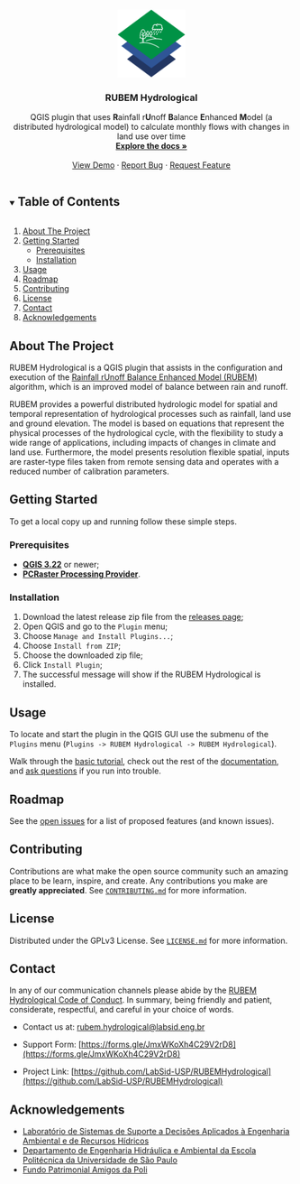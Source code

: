 <!-- PROJECT LOGO -->
<br />
<p align="center">
  <a href="https://github.com/LabSid-USP/RUBEMHydrological">
    <img src="/images/icon.png" alt="Logo" width="120" height="120">
  </a>

  <h3 align="center">RUBEM Hydrological</h3>

  <p align="center">
    QGIS plugin that uses <b>R</b>ainfall r<b>U</b>noff <b>B</b>alance <b>E</b>nhanced <b>M</b>odel (a distributed hydrological model) to calculate monthly flows with changes in land use over time
    <br />
    <a href="https://github.com/LabSid-USP/RUBEMHydrological"><strong>Explore the docs »</strong></a>
    <br />
    <br />
    <a href="https://www.youtube.com/playlist?list=PL3Wazcs1VbKlM6N4Q8A8Pry7Aoug9v-Fl">View Demo</a>
    ·
    <a href="https://github.com/LabSid-USP/RUBEMHydrological/issues">Report Bug</a>
    ·
    <a href="https://github.com/LabSid-USP/RUBEMHydrological/issues">Request Feature</a>
  </p>
</p>



<!-- TABLE OF CONTENTS -->
<details open="open">
  <summary><h2 style="display: inline-block">Table of Contents</h2></summary>
  <ol>
    <li>
      <a href="#about-the-project">About The Project</a>
    </li>
    <li>
      <a href="#getting-started">Getting Started</a>
      <ul>
        <li><a href="#prerequisites">Prerequisites</a></li>
        <li><a href="#installation">Installation</a></li>
      </ul>
    </li>
    <li><a href="#usage">Usage</a></li>
    <li><a href="#roadmap">Roadmap</a></li>
    <li><a href="#contributing">Contributing</a></li>
    <li><a href="#license">License</a></li>
    <li><a href="#contact">Contact</a></li>
    <li><a href="#acknowledgements">Acknowledgements</a></li>
  </ol>
</details>



<!-- ABOUT THE PROJECT -->
## About The Project

<!--
<p align="center">
  <img width="373" height="456" src="https://user-images.githubusercontent.com/70075435/120209930-9a0b7800-c205-11eb-8289-8148d0b62db1.png">
</p>
-->

RUBEM Hydrological is a QGIS plugin that assists in the configuration and execution of the [Rainfall rUnoff Balance Enhanced Model (RUBEM)](https://github.com/LabSid-USP/RUBEM#readme) algorithm, which is an improved model of balance between rain and runoff.

RUBEM provides a powerful distributed hydrologic model for spatial and temporal representation of hydrological processes such as rainfall, land use and ground elevation. The model is based on equations that represent the physical processes of the hydrological cycle, with the flexibility to study a wide range of applications, including impacts of changes in climate and land use. Furthermore, the model presents resolution flexible spatial, inputs are raster-type files taken from remote sensing data and operates with a reduced number of calibration parameters.


<!-- GETTING STARTED -->
## Getting Started

To get a local copy up and running follow these simple steps.

### Prerequisites

* [**QGIS 3.22**](https://qgis.org) or newer;
* [**PCRaster Processing Provider**](https://jvdkwast.github.io/qgis-processing-pcraster/).

### Installation

1. Download the latest release zip file from the [releases page](https://github.com/LabSid-USP/RUBEMHydrological/releases);
2. Open QGIS and go to the `Plugin` menu;
3. Choose `Manage and Install Plugins...`;
4. Choose `Install from ZIP`;
5. Choose the downloaded zip file;
6. Click `Install Plugin`;
7. The successful message will show if the RUBEM Hydrological is installed.

<!-- USAGE EXAMPLES -->
## Usage

To locate and start the plugin in the QGIS GUI use the submenu of the `Plugins` menu (`Plugins -> RUBEM Hydrological -> RUBEM Hydrological`).

Walk through the [basic tutorial](https://github.com/LabSid-USP/RUBEMHydrological), check out the rest of the [documentation](https://github.com/LabSid-USP/RUBEMHydrological), and [ask questions](https://forms.gle/JmxWKoXh4C29V2rD8) if you run into trouble.


<!-- ROADMAP -->
## Roadmap

See the [open issues](https://github.com/LabSid-USP/RUBEMHydrological/issues) for a list of proposed features (and known issues).



<!-- CONTRIBUTING -->
## Contributing

Contributions are what make the open source community such an amazing place to be learn, inspire, and create. Any contributions you make are **greatly appreciated**. See [`CONTRIBUTING.md`](https://github.com/LabSid-USP/RUBEMHydrological/blob/main/CONTRIBUTING.md) for more information.



<!-- LICENSE -->
## License

Distributed under the GPLv3 License. See [`LICENSE.md`](https://github.com/LabSid-USP/RUBEMHydrological/blob/main/LICENSE.md) for more information.



<!-- CONTACT -->
## Contact

In any of our communication channels please abide by the [RUBEM Hydrological Code of Conduct](https://github.com/LabSid-USP/RUBEMHydrological). In summary, being friendly and patient, considerate, respectful, and careful in your choice of words.

- Contact us at: [rubem.hydrological@labsid.eng.br](mailto:rubem.hydrological@labsid.eng.br)

- Support Form: [https://forms.gle/JmxWKoXh4C29V2rD8](https://forms.gle/JmxWKoXh4C29V2rD8)

- Project Link: [https://github.com/LabSid-USP/RUBEMHydrological](https://github.com/LabSid-USP/RUBEMHydrological)


<!-- ACKNOWLEDGEMENTS -->
## Acknowledgements

* [Laboratório de Sistemas de Suporte a Decisões Aplicados à Engenharia Ambiental e de Recursos Hídricos](http://labsid.eng.br/Contato.aspx)
* [Departamento de Engenharia Hidráulica e Ambiental da Escola Politécnica da Universidade de São Paulo](http://www.pha.poli.usp.br/)
* [Fundo Patrimonial Amigos da Poli](https://www.amigosdapoli.com.br/)
